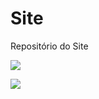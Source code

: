 # Site
Repositório do Site

<img src="https://www.code-inspector.com/project/6314/score/svg"></img>


<img src="https://www.code-inspector.com/project/6314/status/svg"></img>
